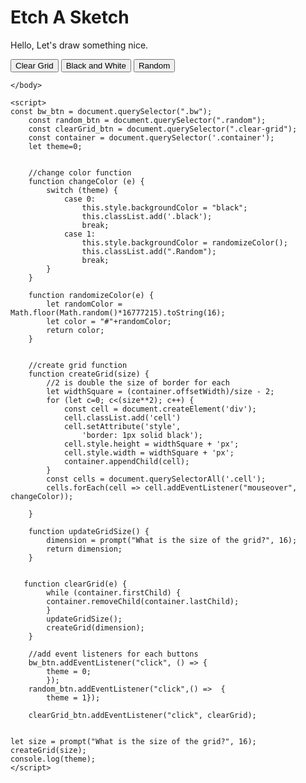 <!DOCTYPE html>
<html lang="en">
    <head>
        <title>Etch A Sketch</title>
        <link rel="stylesheet" href="style.css"> 
       </head>
    <body>
        <div class="banner">
            <h1 class="banner-title">Etch A Sketch</h1>
            <p class="tagline">Hello, Let's draw something nice.</p>
            <div class="buttons">
                <button class="clear-grid">Clear Grid </button>
                <button class="bw">Black and White</button>
                <button class="random">Random</button>
            </div>       
        </div>
        <div class="grid"> 
            <div class="container"></div>
        </div>
       
    </body>

    <script> 
    const bw_btn = document.querySelector(".bw");
        const random_btn = document.querySelector(".random");
        const clearGrid_btn = document.querySelector(".clear-grid");
        const container = document.querySelector('.container');
        let theme=0;   


        //change color function
        function changeColor (e) {
            switch (theme) {
                case 0: 
                    this.style.backgroundColor = "black";
                    this.classList.add('.black');
                    break;
                case 1:
                    this.style.backgroundColor = randomizeColor();
                    this.classList.add(".Random");
                    break;
            }
        }

        function randomizeColor(e) {
            let randomColor = Math.floor(Math.random()*16777215).toString(16);
            let color = "#"+randomColor;
            return color; 
        }


        //create grid function
        function createGrid(size) {
            //2 is double the size of border for each 
            let widthSquare = (container.offsetWidth)/size - 2;
            for (let c=0; c<(size**2); c++) {
                const cell = document.createElement('div');
                cell.classList.add('cell')
                cell.setAttribute('style', 
                    'border: 1px solid black');
                cell.style.height = widthSquare + 'px';
                cell.style.width = widthSquare + 'px';
                container.appendChild(cell);
            }
            const cells = document.querySelectorAll('.cell');
            cells.forEach(cell => cell.addEventListener("mouseover", changeColor));

        }

        function updateGridSize() {
            dimension = prompt("What is the size of the grid?", 16);
            return dimension;
        }
        

       function clearGrid(e) {
            while (container.firstChild) {
            container.removeChild(container.lastChild);
            }
            updateGridSize();
            createGrid(dimension);
        }

        //add event listeners for each buttons
        bw_btn.addEventListener("click", () => {
            theme = 0;
            });
        random_btn.addEventListener("click",() =>  {
            theme = 1});
       
        clearGrid_btn.addEventListener("click", clearGrid);
        
        
    let size = prompt("What is the size of the grid?", 16);
    createGrid(size);
    console.log(theme);
    </script>
</html>

